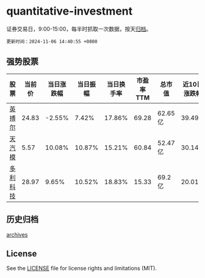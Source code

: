 # quantitative-investment

证券交易日，9:00-15:00，每半时抓取一次数据，按天[归档](archives)。

`更新时间：2024-11-06 14:40:55 +0800`

## 强势股票

|股票|当前价|当日涨跌幅|当日振幅|当日换手率|市盈率TTM|总市值|近10日涨跌幅|
|----|----|----|----|----|----|----|----|
|[英搏尔](https://xueqiu.com/S/SZ300681)|24.83|-2.55%|7.42%|17.86%|69.28|62.65亿|39.49%|
|[天汽模](https://xueqiu.com/S/SZ002510)|5.57|10.08%|10.87%|15.21%|60.84|52.47亿|30.14%|
|[多利科技](https://xueqiu.com/S/SZ001311)|28.97|9.65%|10.52%|18.83%|15.33|69.2亿|20.01%|

## 历史归档

[archives](archives)

## License

See the [LICENSE](LICENSE) file for license rights and limitations (MIT).
